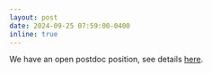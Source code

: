 ```yaml
---
layout: post
date: 2024-09-25 07:59:00-0400
inline: true
---
```


 We have an open postdoc position, see details [here](/assets/postdoc_unlip.pdf).
